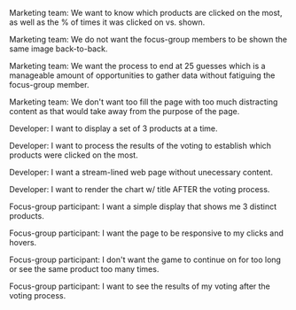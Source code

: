 Marketing team: We want to know which products are clicked on the most, as well as the % of times it was clicked on vs. shown.

Marketing team: We do not want the focus-group members to be shown the same image back-to-back.

Marketing team: We want the process to end at 25 guesses which is a manageable amount of opportunities to gather data without fatiguing the focus-group member.

Marketing team: We don't want too fill the page with too much distracting content as that would take away from the purpose of the page.

Developer: I want to display a set of 3 products at a time.

Developer: I want to process the results of the voting to establish which products were clicked on the most.

Developer: I want a stream-lined web page without unecessary content.

Developer: I want to render the chart w/ title AFTER the voting process.

Focus-group participant: I want a simple display that shows me 3 distinct products.

Focus-group participant: I want the page to be responsive to my clicks and hovers.

Focus-group participant: I don't want the game to continue on for too long or see the same product too many times.

Focus-group participant: I want to see the results of my voting after the voting process.